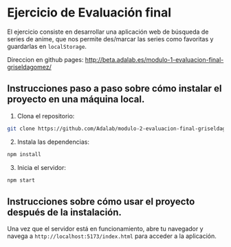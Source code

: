 # Ejercicio de Evaluación final 

El ejercicio consiste en desarrollar una aplicación web de búsqueda de series de anime, que nos permite
des/marcar las series como favoritas y guardarlas en `localStorage`.

Direccion en github pages: http://beta.adalab.es/modulo-1-evaluacion-final-griseldagomez/

## Instrucciones paso a paso sobre cómo instalar el proyecto en una máquina local. 

1. Clona el repositorio:
   
```bash   
git clone https://github.com/Adalab/modulo-2-evaluacion-final-griseldagomez.git
```

2. Instala las dependencias:
  
```bash
npm install
```
  
3. Inicia el servidor:

```bash
npm start
```   
 
## Instrucciones sobre cómo usar el proyecto después de la instalación. 

Una vez que el servidor está en funcionamiento, abre tu navegador y navega a `http://localhost:5173/index.html` para acceder a la aplicación.

